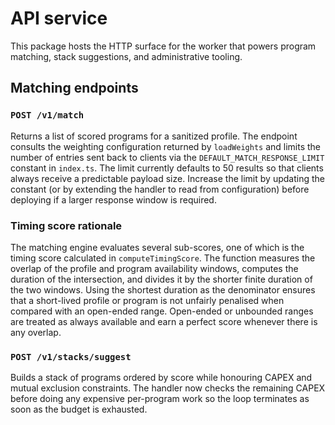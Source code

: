 # API service

This package hosts the HTTP surface for the worker that powers program matching,
stack suggestions, and administrative tooling.

## Matching endpoints

### `POST /v1/match`

Returns a list of scored programs for a sanitized profile. The endpoint consults
the weighting configuration returned by `loadWeights` and limits the number of
entries sent back to clients via the `DEFAULT_MATCH_RESPONSE_LIMIT` constant in
`index.ts`. The limit currently defaults to 50 results so that clients always
receive a predictable payload size. Increase the limit by updating the constant
(or by extending the handler to read from configuration) before deploying if a
larger response window is required.

### Timing score rationale

The matching engine evaluates several sub-scores, one of which is the timing
score calculated in `computeTimingScore`. The function measures the overlap of
the profile and program availability windows, computes the duration of the
intersection, and divides it by the shorter finite duration of the two windows.
Using the shortest duration as the denominator ensures that a short-lived
profile or program is not unfairly penalised when compared with an open-ended
range. Open-ended or unbounded ranges are treated as always available and earn a
perfect score whenever there is any overlap.

### `POST /v1/stacks/suggest`

Builds a stack of programs ordered by score while honouring CAPEX and mutual
exclusion constraints. The handler now checks the remaining CAPEX before doing
any expensive per-program work so the loop terminates as soon as the budget is
exhausted.
